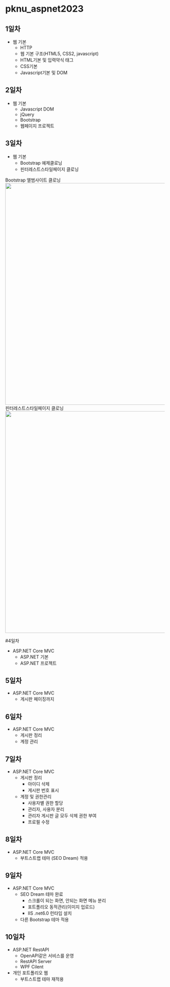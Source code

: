 # pknu_aspnet2023

## 1일차
- 웹 기본
	- HTTP
	- 웹 기본 구조(HTML5, CSS2, javascript)
	- HTML기본 및 입력약식 태그
	- CSS기본
	- Javascript기본 및 DOM
	
## 2일차
- 웹 기본
	- Javascript DOM
	- jQuery
	- Bootstrap
	- 웹페이지 프로젝트
	
## 3일차
- 웹 기본
	- Bootstrap 예제클로닝
	- 핀터레스트스타일페이지 클로닝
	
Bootstrap 앨범사이트 클로닝
<img src="https://raw.githubusercontent.com/Gayeon-Leee/pknu_aspnet2023/main/images/bootstrapalbum.gif" width="700">
핀터레스트스타일페이지 클로닝
<img src="https://raw.githubusercontent.com/Gayeon-Leee/pknu_aspnet2023/main/images/pinterest.gif" width="700">


#4일차
- ASP.NET Core MVC
	- ASP.NET 기본
	- ASP.NET 프로젝트

## 5일차
- ASP.NET Core MVC
	- 게시판 페이징까지
	
## 6일차
- ASP.NET Core MVC
	- 게시판 정리
	- 계정 관리
	
## 7일차
- ASP.NET Core MVC
	- 게시판 정리
		- 아이디 삭제
		- 게시판 번호 표시
	- 계정 및 권한관리
		- 사용자별 권한 할당
		- 관리자, 사용자 분리
		- 관리자 게시판 글 모두 삭제 권한 부여
		- 프로필 수정
	
## 8일차
- ASP.NET Core MVC
	- 부트스트랩 테마 (SEO Dream) 적용
	
## 9일차
- ASP.NET Core MVC
	- SEO Dream 테마 완료
		- 스크롤이 되는 화면, 안되는 화면 메뉴 분리
		- 포트폴리오 동적관리(이미지 업로드)
		- IIS .net6.0 런타임 설치
	- 다른 Bootstrap 테마 적용

	
## 10일차
- ASP.NET RestAPI
	- OpenAPI같은 서비스를 운영
	- RestAPI Server
	- WPF Cilent
- 개인 포트폴리오 웹
	- 부트스트랩 테마 재적용